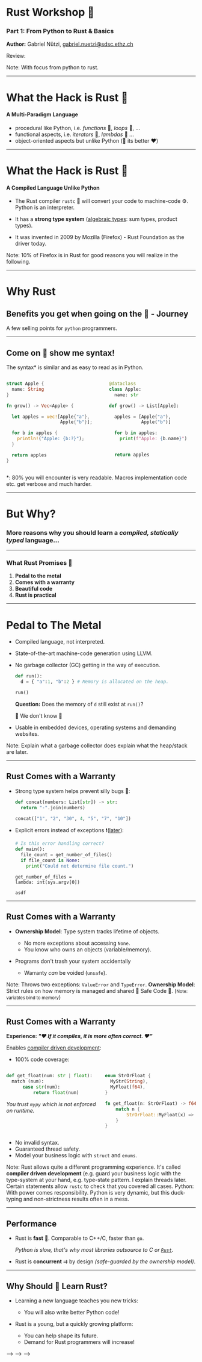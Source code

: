 <!-- markdownlint-disable-file MD034 MD033 MD001 MD024 MD026-->

# Rust Workshop 🦀

### Part 1: From Python to Rust & Basics

**Author:** Gabriel Nützi, gabriel.nuetzi@sdsc.ethz.ch <br>

Review:

Note: With focus from python to rust.

---

# What the Hack is Rust 🦀

#### A Multi-Paradigm Language

- procedural like Python, i.e. _functions_ 󰊕, _loops_ 󰑙, ...
- functional aspects, i.e. _iterators_ 🏃, _lambdas_ 󰡱 ...
- object-oriented aspects but unlike Python ( its better ❤️)

---

# What the Hack is Rust 🦀

#### A **Compiled** Language Unlike Python

- The Rust compiler `rustc` 🦀 will convert your code to machine-code ⚙️. Python
  is an interpreter.

- It has a **strong type system** ([algebraic types](TODO): sum types, product
  types).

- It was invented in 2009 by Mozilla (Firefox) - Rust Foundation as the driver
  today.

Note: 10% of Firefox is in Rust for good reasons you will realize in the
following.

---

# Why Rust

## Benefits you get when going on the 🦀 - Journey

A few selling points for `python` programmers.

---

## Come on 🐨 show me syntax!

The syntax\* is similar and as easy to read as in Python.

<!-- prettier-ignore-start -->
<div class="columns">
<div class="column">

```rust
struct Apple {
  name: String
}

fn grow() -> Vec<Apple> {

  let apples = vec![Apple{"a"},
                    Apple{"b"}];

  for b in apples {
    println!("Apple: {b:?}");
  }

  return apples
}
```

</div>
<div class="column">

```python
@dataclass
class Apple:
  name: str

def grow() -> List[Apple]:

  apples = [Apple("a"),
            Apple("b")]

  for b in apples:
    print(f"Apple: {b.name}")


  return apples


```

</div>
</div>

\*: 80% you will encounter is very readable. Macros implementation code etc. get verbose and much
harder.

---

# But Why?

<h3>
  More reasons why you should learn a <em class="emph">compiled, statically typed</em> </span>language...
</h3>

---

### What Rust Promises 🤚

<div class="center-content">

1. **Pedal to the metal**
2. **Comes with a warranty**
3. **Beautiful code**
4. **Rust is practical**

</div>


---

# Pedal to The Metal

- Compiled language, not interpreted.

- State-of-the-art machine-code generation using LLVM.

- No garbage collector (GC) getting in the way of execution.

  ```python
  def run():
    d = { "a":1, "b":2 } # Memory is allocated on the heap.

  run()
  ```
 
  **Question:** Does the memory of `d` still exist at `run()`?
  
     We don't know 🤷 <!-- .element: class="fragment"-->



- Usable in embedded devices, operating systems and demanding websites.

Note: Explain what a garbage collector does explain what the heap/stack are later.

---

## Rust Comes with a Warranty

- Strong type system helps prevent silly bugs 🐞:

  ```python
  def concat(numbers: List[str]) -> str:
    return "-".join(numbers)

  concat(["1", "2", "30", 4, "5", "7", "10"])
  ```

- Explicit errors instead of exceptions ❗([later](TODO)):

  ```python
  # Is this error handling correct?
  def main():
    file_count = get_number_of_files()
    if file_count is None:
      print("Could not determine file count.")
  ```

  <code class="python hjls language-python">get_number_of_files = lambda:
  int(sys.argv[0])</code>

  `asdf` 

---

## Rust Comes with a Warranty

- **Ownership Model**: Type system tracks lifetime of objects.

  - No more exceptions about accessing `None`.
  - You know who owns an objects (variable/memory).

- Programs don't trash your system accidentally
  - Warranty _can_ be voided (`unsafe`).

Note: Throws two exceptions: `ValueError` and `TypeError`. **Ownership Model**:
Strict rules on how memory is managed and shared  Safe Code 🦺. (<small>Note:
variables bind to memory</small>)

---

## Rust Comes with a Warranty

**Experience: <span class="emph">_"♥️ If it compiles, it is more often correct.
♥️"_</span>**

Enables
[compiler driven development](https://www.youtube.com/watch?v=Kdpfhj3VM04):

- 100% code coverage:
<!-- prettier-ignore-start -->

<div class="columns">
<div class="column" style="float: left; width:50%;">

  ```python
  def get_float(num: str | float):
    match (num):
        case str(num):
            return float(num)
  ```

  <!-- .element: style="font-size:14pt"-->

  *You trust `mypy` which is not enforced on runtime.*

</div>
<div class="column" style="float: right; width:50%;">

  ```rust
  enum StrOrFloat { 
    MyStr(String), 
    MyFloat(f64),
  }

  fn get_float(n: StrOrFloat) -> f64 {
      match n {
          StrOrFloat::MyFloat(x) => x, 
      }
  }
  ```
  <!-- .element: style="font-size:14pt"-->

</div>
</div>

<!-- prettier-ignore-end -->

- No invalid syntax.
- Guaranteed thread safety.
- Model your business logic with `struct` and `enums`.

Note: Rust allows quite a different programming experience. It's called
**compiler driven development** (e.g. guard your business logic with the
type-system at your hand, e.g. type-state pattern. I explain threads later.
Certain statements allow `rustc` to check that you covered all cases. Python:
With power comes responsibility. Python is very dynamic, but this duck-typing
and non-strictness results often in a mess.

---

## Performance

- Rust is **fast** 🚀. Comparable to C++/C, faster than `go`.

  _Python is slow, that's why most libraries outsource to C or
  [`Rust`](https://github.com/PyO3/pyo3)._

- Rust is **concurrent** ⇉ by design _(safe-guarded by the ownership model)_.

---

## Why Should 🫵 Learn Rust?

- Learning a new language teaches you new tricks:

  - You will also write better Python code!

- Rust is a young, but a quickly growing platform:
  - You can help shape its future.
  - Demand for Rust programmers will increase!

<!-- [`Reveal.js`](https://github.com/hakimel/reveal.js.git) based presentations are -->
<!-- cool: -->
<!---->
<!-- - Write with Markdown and HTML annotations. -->
<!-- - Style with SCSS (CSS). -->
<!-- - Use Code Highlighting and Animation. -->
<!-- - Versionize the presentation in Git. -->
<!-- - and much more... -->
<!---->
<!-- Note: These are speaker notes. -->
<!---->
<!-- --- -->
<!---->
<!-- # Smart Presentation -->
<!---->
<!-- ## Smart Presentation -->
<!---->
<!-- ### Smart Presentation -->
<!---->
<!-- #### Smart Presentation -->
<!---->
<!-- --- -->
<!---->
<!-- ## Code -->
<!---->
<!-- ```cpp -->
<!-- int a = 3; -->
<!-- void foo(int a){ -->
<!--     std::cout << "Hello. click!" << std::endl; -->
<!--     std::vector<int> v{1,2,4}; -->
<!-- } -->
<!-- ``` -->
<!---->
<!-- --- -->
<!---->
<!-- ### Markdown -->
<!---->
<!-- - _Carpe Diem_ -->
<!-- - **b**) This is good. -->
<!-- - Inline Code `asd` -->
<!-- - [Links](http://coliru.stacked-crooked.com/) -->
<!-- - **Code**: -->
<!--   ```cpp -->
<!--   void foo(int a) { -->
<!--       std::cout << "Hello. click!" << std::endl; -->
<!--       std::vector<int>; v{1,2,4}; -->
<!--   } -->
<!--   ``` -->
<!-- - **Editable Code:** -->
<!--   ```cpp -->
<!--   int a = 3; -->
<!--   void foo(int a) { -->
<!--       std::cout << "Hello. click!" << 1 != 3 std::endl; -->
<!--       std::vector<int>; v{1,2,4}; -->
<!--   } -->
<!--   ``` -->
<!-- - Cool. -->
<!--   <!-- .element: class="fragment" --> -->
<!---->
<!-- --- -->
<!---->
<!-- ### Code Focus -->
<!---->
<!-- <pre> -->
<!--   <code class="language-cpp stretch" -->
<!--            data-trim contenteditable=true -->
<!--            data-line-numbers="|3-4|8-10" -->
<!--            data-fragment-index="1,2"> -->
<!-- int a = 3; -->
<!-- int a; -->
<!-- enum class C {A, B, C} b; -->
<!-- std::vector&lt;int&gt; c; // asd -->
<!---->
<!-- int const * & const d; -->
<!---->
<!-- using FuncPointer  = int (*)(float); // Type: Pointer to function. -->
<!-- using FuncReferenz = int (&)(float); // Type: Reference to function. -->
<!-- using Func =             int(float); // Type: Function. -->
<!--   </code> -->
<!-- </pre> -->
<!---->
<!-- - [Link 1](#/3/0/0) -->
<!-- - This is important. -->
<!--   <!-- .element: class="fragment" data-fragment-index="1" --> -->
<!-- - This is now important. -->
<!--   <!-- .element: class="fragment" data-fragment-index="2" --> -->
<!---->
<!-- --- -->
<!---->
<!-- # Disclaimer -->
<!---->
<!-- Customized with ❤️ by Gabriel Nützi for SDSC. -->

<!-- markdownlint-restore-->

```

```
